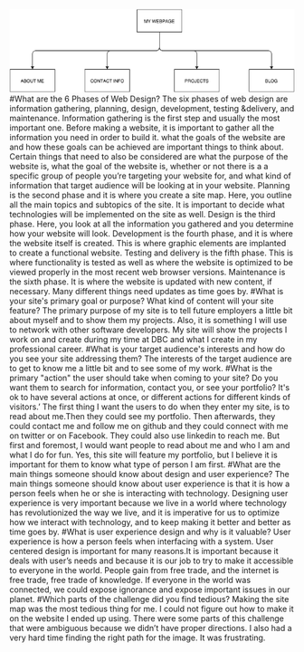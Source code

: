 ![Alt text](SITEMAP.png)
#What are the 6 Phases of Web Design?
 The six phases of web design are information gathering, planning, design, development, testing &delivery, and maintenance.
 Information gathering is the first step and usually the most important one. Before making a website, it is important to gather all the information you need in order to build it. what the goals of the website are and how these goals can be achieved are important things to think about. Certain things that need to also be considered are what the purpose of the website is, what the goal of the website is, whether or not there is a  a specific group of people you’re targeting your website for, and what kind of information that target audience will be looking at in your website.
 Planning is the second phase and it is where you create a site map. Here, you outline all the main topics and subtopics of the site. It is important to decide what technologies will be implemented on the site as well.
 Design  is the third phase. Here, you look at all the information you gathered and you determine how your website will look.
 Development is the fourth phase, and it is where the website itself is created. This is where graphic elements are implanted to create a functional website.
 Testing and delivery is the fifth phase. This is where functionality is tested as well as where the website is optimized to be viewed properly in the most recent web browser versions.
 Maintenance is the sixth phase. It is where the website is updated with new content, if necessary. Many different things need updates as time goes by.
#What is your site's primary goal or purpose? What kind of content will your site feature?
 The primary purpose of my site is to tell future employers a little bit about myself and to show them my projects. Also, it is something I will use to network with other software developers.  My site will show the projects I work on and create during my time at DBC and what I create in my professional career.
#What is your target audience's interests and how do you see your site addressing them?
 The interests of the target audience are to get to know me a little bit and to see some of my work.
#What is the primary "action" the user should take when coming to your site? Do you want them to search for information, contact you, or see your portfolio? It's ok to have several actions at once, or different actions for different kinds of visitors.’
 The first thing I want the users to do when they enter my site, is to read about me.Then they could see my portfolio. Then afterwards, they could contact me and follow me on github and they could connect with me on twitter or on Facebook. They could also use linkedin to reach me. But first and foremost, I would want people to read about me and who I am and what I do for fun. Yes, this site will feature my portfolio, but I believe it is important for them to know what type of person I am first.
#What are the main things someone should know about design and user experience?
 The main things someone should know about user experience is that it is how a person feels when he or she is interacting with technology. Designing user experience is very important because we live in a world where technology has revolutionized the way we live, and it is imperative for us to optimize how we interact with technology, and to keep making it better and better as time goes by.
#What is user experience design and why is it valuable?
 User experience is how a person feels when interfacing with a system. User centered design is important for many reasons.It is important because it deals with user’s needs and because it is our job to try to make it accessible to everyone in the world. People gain from free trade, and the internet is free trade, free trade of knowledge. If everyone in the world was connected, we could expose ignorance and expose important issues in our planet.
#Which parts of the challenge did you find tedious?
 Making the site map was the most tedious thing for me. I could not figure out how to make it on the website I ended up using. There were some parts of this challenge that were ambiguous because we didn’t have proper directions. I also had a very hard time finding the right path for the image. It was frustrating.
